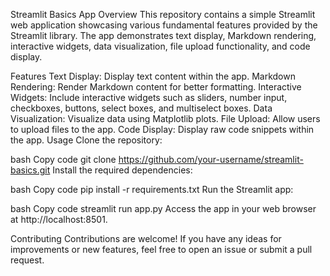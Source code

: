 Streamlit Basics App
Overview
This repository contains a simple Streamlit web application showcasing various fundamental features provided by the Streamlit library. The app demonstrates text display, Markdown rendering, interactive widgets, data visualization, file upload functionality, and code display.

Features
Text Display: Display text content within the app.
Markdown Rendering: Render Markdown content for better formatting.
Interactive Widgets: Include interactive widgets such as sliders, number input, checkboxes, buttons, select boxes, and multiselect boxes.
Data Visualization: Visualize data using Matplotlib plots.
File Upload: Allow users to upload files to the app.
Code Display: Display raw code snippets within the app.
Usage
Clone the repository:

bash
Copy code
git clone https://github.com/your-username/streamlit-basics.git
Install the required dependencies:

bash
Copy code
pip install -r requirements.txt
Run the Streamlit app:

bash
Copy code
streamlit run app.py
Access the app in your web browser at http://localhost:8501.

Contributing
Contributions are welcome! If you have any ideas for improvements or new features, feel free to open an issue or submit a pull request.
